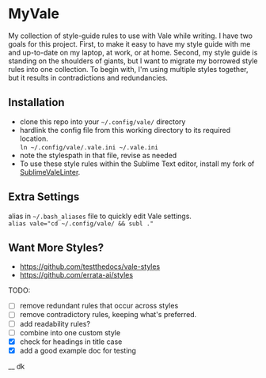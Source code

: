 # MyVale

My collection of style-guide rules to use with Vale while writing. I have two goals for this project. First, to make it easy to have my style guide with me and up-to-date on my laptop, at work, or at home. Second, my style guide is standing on the shoulders of giants, but I want to migrate my borrowed style rules into one collection. To begin with, I'm using multiple styles together, but it results in contradictions and redundancies. 

## Installation

- clone this repo into your `~/.config/vale/` directory
- hardlink the config file from this working directory to its required location.  
`ln ~/.config/vale/.vale.ini ~/.vale.ini`
- note the stylespath in that file, revise as needed
- To use these style rules within the Sublime Text editor, install my fork of [SublimeValeLinter](https://github.com/dylan-k/SublimeValeLinter).

## Extra Settings

alias in `~/.bash_aliases` file to quickly edit Vale settings.  
`alias vale="cd ~/.config/vale/ && subl ."`

## Want More Styles?

- https://github.com/testthedocs/vale-styles
- https://github.com/errata-ai/styles

TODO:

- [ ] remove redundant rules that occur across styles
- [ ] remove contradictory rules, keeping what's preferred. 
- [ ] add readability rules?
- [ ] combine into one custom style
- [x] check for headings in title case
- [x] add a good example doc for testing

__
dk
